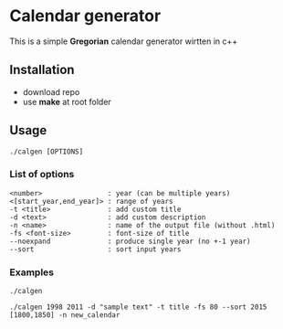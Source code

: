 # Calendar generator
This is a simple **Gregorian** calendar generator wirtten in c++

## Installation
- download repo
- use **make** at root folder

## Usage
```
./calgen [OPTIONS]
```

### List of options
```
<number>                : year (can be multiple years)
<[start_year,end_year]> : range of years
-t <title>              : add custom title
-d <text>               : add custom description
-n <name>               : name of the output file (without .html)
-fs <font-size>         : font-size of title
--noexpand              : produce single year (no +-1 year)
--sort                  : sort input years
```
### Examples
```
./calgen
```
```
./calgen 1998 2011 -d "sample text" -t title -fs 80 --sort 2015 [1800,1850] -n new_calendar
```
